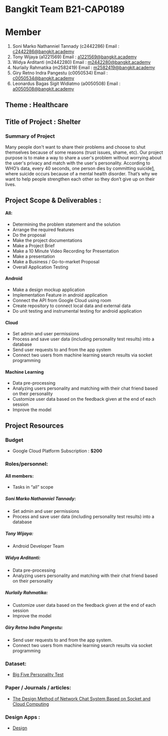 # Bangkit Team B21-CAP0189

# Member
1. Soni Marko Nathanniel Tannady	  (c2442286) Email : c2442286@bangkit.academy
2. Tony Wijaya 				              (a1221569) Email : a1221569@bangkit.academy
3. Widya Arditanti 			            (m2442280) Email : m2442280@bangkit.academy
4. Nurlaily Rahmatika 			        (m2582419) Email : m2582419@bangkit.academy
5. Giry Retno Indra Pangestu 		    (c0050534) Email : c0050534@bangkit.academy
6. Leonardus Bagas Sigit Widiatmo 	(a0050508) Email : a0050508@bangkit.academy

## Theme : Healthcare
## Title of Project : Shelter

### Summary of Project
Many people don't want to share their problems and choose to shut themselves because of some reasons (trust issues, shame, etc). Our project  purpose is to make a way to share a user's problem without worrying about the user's privacy and match with the user's personality. According to WHO’s data, every 40 seconds, one person dies by committing suicide[1](https://news.detik.com/berita/d-4391681/tingkat-bunuh-diri-indonesia-dibanding-negara-negara-lain),  where suicide occurs because of a mental health disorder. That’s why we want to help people strengthen each other so they don’t give up on their lives.

## Project Scope & Deliverables :

#### All:
- Determining the problem statement and the solution
- Arrange the required features
- Do the proposal
- Make the project documentations
- Make a Project Brief
- Make a 10 Minute Video Recording for Presentation
- Make a presentation
- Make a Business / Go-to-market Proposal
- Overall Application Testing

#### Android
- Make a design mockup application
- Implementation Feature in android application
- Connect the API from Google Cloud using room
- Create repository to connect local data and external data
- Do unit testing and instrumental testing for android application

#### Cloud
- Set admin and user permissions
- Process and save user data (including personality test results) into a database
- Send user requests to and from the app system
- Connect two users from machine learning search results via socket programming

#### Machine Learning
- Data pre-processing
- Analyzing users personality and matching with their chat friend based on their personality
- Customize user data based on the feedback given at the end of each session 
- Improve the model

## Project Resources

### Budget
- Google Cloud Platform Subscription : **$200**

### Roles/personnel:

#### All members:
- Tasks in “all” scope
##### Soni Marko Nathanniel Tannady:
- Set admin and user permissions
- Process and save user data (including personality test results) into a database
##### Tony Wijaya:
- Android Developer Team
##### Widya Arditanti:
- Data pre-processing
- Analyzing users personality and matching with their chat friend based on their personality
##### Nurlaily Rahmatika:
- Customize user data based on the feedback given at the end of each session
- Improve the model
##### Giry Retno Indra Pangestu:
- Send user requests to and from the app system.
- Connect two users from machine learning search results via socket programming

### Dataset:
- [Big Five Personality Test](https://www.kaggle.com/tunguz/big-five-personality-test)

### Paper / Journals / articles:
- [The Design Method of Network Chat System Based on Socket and Cloud Computing](https://ieeexplore.ieee.org/document/6394395)

### Design Apps :
- [Design](https://www.figma.com/file/y37fzinTCpDlRr8phg5EE9/Shelter-Apps?node-id=1%3A4)
